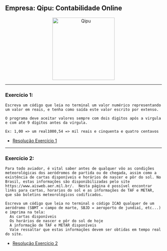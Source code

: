 ## Empresa: Qipu: Contabilidade Online

<p align="center">
  <a href="https://www.qipu.com.br/">
      <img src="https://cdnimg.qipu.com.br/static/website/img/qipu-logo.png" alt="Qipu" width="200px"/>
  </a>
</p>

___

### Exercício 1:

    Escreva um código que leia no terminal um valor numérico representando um valor em reais, e tenha como saída este valor escrito por extenso. 
    
    O programa deve aceitar valores sempre com dois digitos após a virgula e com até 9 dígitos antes da vírgula.

    Ex: 1,00 => um real1000,54 => mil reais e cinquenta e quatro centavos

  - [Resolução Exercício 1](./Test-1/)

___
### Exercício 2:

    Para todo aviador, é vital saber antes de qualquer vôo as condições meteorológicas dos aeródromos de partida ou de chegada, assim como a existência de cartas disponíveis e horários de nascer e pôr do sol. No Brasil, estas informações são disponibilizadas pelo site https://www.aisweb.aer.mil.br/.  Nesta página é possível encontrar links para cartas, horarios do sol e as informações de TAF e METAR, que são boletins meteorológicos codificados.

    Escreva um código que leia no terminal o código ICAO qualquer de um aeródromo (SBMT = campo de marte, SBJD = aeroporto de jundiaí, etc...) e imprima na tela:
      As cartas disponíveis
      Os horários de nascer e pôr do sol de hoje
      A informação de TAF e METAR disponíveis
      Vale ressaltar que estas informações devem ser obtidas em tempo real do site.

  - [Resolução Exercício 2](./Test-2/)
